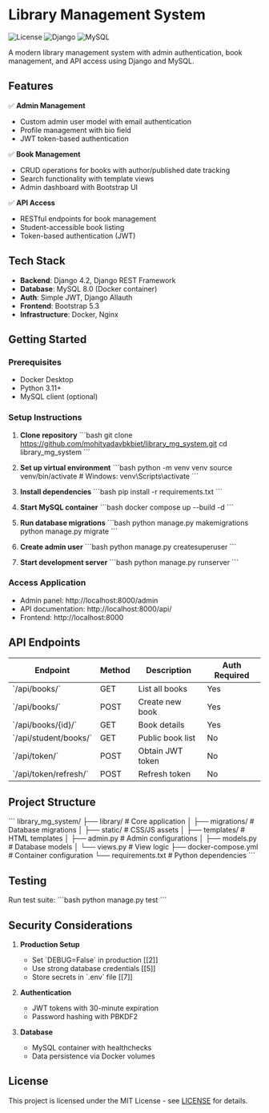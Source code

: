 # Library Management System

![License](https://img.shields.io/badge/license-MIT-green)
![Django](https://img.shields.io/badge/Django-4.2-blue)
![MySQL](https://img.shields.io/badge/MySQL-8.0-blue)

A modern library management system with admin authentication, book management, and API access using Django and MySQL.

## Features

✅ **Admin Management**  
- Custom admin user model with email authentication  
- Profile management with bio field  
- JWT token-based authentication  

✅ **Book Management**  
- CRUD operations for books with author/published date tracking  
- Search functionality with template views  
- Admin dashboard with Bootstrap UI  

✅ **API Access**  
- RESTful endpoints for book management  
- Student-accessible book listing  
- Token-based authentication (JWT)  

## Tech Stack

- **Backend**: Django 4.2, Django REST Framework  
- **Database**: MySQL 8.0 (Docker container)  
- **Auth**: Simple JWT, Django Allauth  
- **Frontend**: Bootstrap 5.3  
- **Infrastructure**: Docker, Nginx  

## Getting Started

### Prerequisites
- Docker Desktop
- Python 3.11+
- MySQL client (optional)

### Setup Instructions

1. **Clone repository**
   \`\`\`bash
   git clone https://github.com/mohityadavbkbiet/library_mg_system.git
   cd library_mg_system
   \`\`\`

2. **Set up virtual environment**
   \`\`\`bash
   python -m venv venv
   source venv/bin/activate  # Windows: venv\Scripts\activate
   \`\`\`

3. **Install dependencies**
   \`\`\`bash
   pip install -r requirements.txt
   \`\`\`

4. **Start MySQL container**
   \`\`\`bash
   docker compose up --build -d
   \`\`\`

5. **Run database migrations**
   \`\`\`bash
   python manage.py makemigrations
   python manage.py migrate
   \`\`\`

6. **Create admin user**
   \`\`\`bash
   python manage.py createsuperuser
   \`\`\`

7. **Start development server**
   \`\`\`bash
   python manage.py runserver
   \`\`\`

### Access Application
- Admin panel: http://localhost:8000/admin  
- API documentation: http://localhost:8000/api/  
- Frontend: http://localhost:8000  

## API Endpoints

| Endpoint | Method | Description | Auth Required |
|----------|--------|-------------|---------------|
| \`/api/books/\` | GET | List all books | Yes |
| \`/api/books/\` | POST | Create new book | Yes |
| \`/api/books/{id}/\` | GET | Book details | Yes |
| \`/api/student/books/\` | GET | Public book list | No |
| \`/api/token/\` | POST | Obtain JWT token | No |
| \`/api/token/refresh/\` | POST | Refresh token | No |

## Project Structure

\`\`\`
library_mg_system/
├── library/               # Core application
│   ├── migrations/        # Database migrations
│   ├── static/            # CSS/JS assets
│   ├── templates/         # HTML templates
│   ├── admin.py           # Admin configurations
│   ├── models.py          # Database models
│   └── views.py           # View logic
├── docker-compose.yml     # Container configuration
└── requirements.txt       # Python dependencies
\`\`\`

## Testing

Run test suite:
\`\`\`bash
python manage.py test
\`\`\`

## Security Considerations

1. **Production Setup**  
   - Set \`DEBUG=False\` in production [[2]]  
   - Use strong database credentials [[5]]  
   - Store secrets in \`.env\` file [[7]]  

2. **Authentication**  
   - JWT tokens with 30-minute expiration  
   - Password hashing with PBKDF2  

3. **Database**  
   - MySQL container with healthchecks  
   - Data persistence via Docker volumes  

## License

This project is licensed under the MIT License - see [LICENSE](LICENSE) for details.
